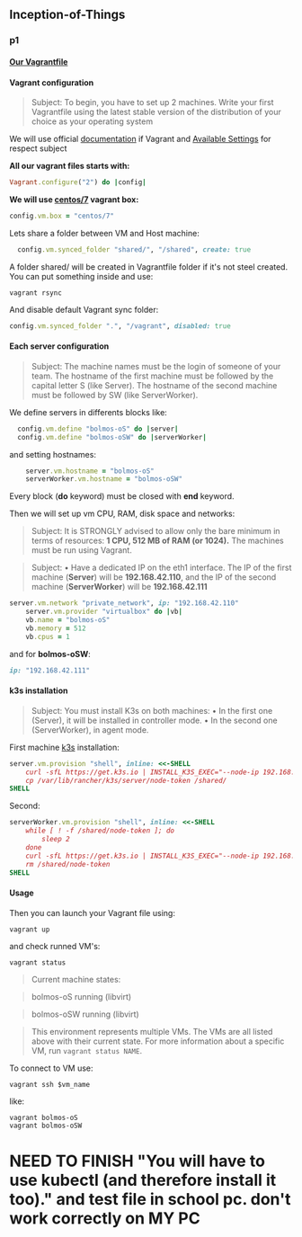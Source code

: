 ## Inception-of-Things
### p1
#### [Our Vagrantfile](https://github.com/bolmos-o/Inception-of-Things/blob/main/p1/Vagrantfile "Vagrantfile")
#### Vagrant configuration
> Subject:
To begin, you have to set up 2 machines.
Write your first Vagrantfile using the latest stable version of the distribution of your choice as your operating system

We will use official [documentation](https://developer.hashicorp.com/vagrant/docs "documentation") if Vagrant and [Available Settings](https://developer.hashicorp.com/vagrant/docs/vagrantfile/machine_settings#config-vm-synced_folder "Available Settings") for respect subject

**All our vagrant files starts with:**
```ruby
Vagrant.configure("2") do |config|
```
**We will use [centos/7](https://app.vagrantup.com/centos/boxes/7 "centos/7") vagrant box:**
```ruby
config.vm.box = "centos/7"
```
Lets share a folder between VM and Host machine:

```ruby
  config.vm.synced_folder "shared/", "/shared", create: true
  ```
  A folder shared/ will be created in Vagrantfile folder if it's not steel created. You can put something inside and use:
  ```console
  vagrant rsync
  ```
  And disable default Vagrant sync folder:
  ```ruby
  config.vm.synced_folder ".", "/vagrant", disabled: true
```

#### Each server configuration

> Subject: The machine names must be the login of someone of your team. The hostname of the first machine must be followed by the capital letter S (like Server). The hostname of the second machine must be followed by SW (like ServerWorker).

We define servers in differents blocks like:
```ruby
  config.vm.define "bolmos-oS" do |server|
  config.vm.define "bolmos-oSW" do |serverWorker|
```
and setting hostnames:
```ruby
    server.vm.hostname = "bolmos-oS"
    serverWorker.vm.hostname = "bolmos-oSW"
```
Every block (**do** keyword) must be closed with **end** keyword.

Then we will set up vm CPU, RAM, disk space and networks:

> Subject:
 It is STRONGLY advised to allow only the bare minimum in terms of resources: **1 CPU, 512 MB of RAM (or 1024).** The machines must be run using Vagrant.
 
 >Subject:
 • Have a dedicated IP on the eth1 interface. The IP of the first machine (**Server**) will be **192.168.42.110**, and the IP of the second machine (**ServerWorker**) will be **192.168.42.111**

```ruby
server.vm.network "private_network", ip: "192.168.42.110"
	server.vm.provider "virtualbox" do |vb|
	vb.name = "bolmos-oS"
	vb.memory = 512
	vb.cpus = 1
```
and for **bolmos-oSW**:
```ruby
ip: "192.168.42.111"
```
#### k3s installation
> Subject:
You must install K3s on both machines:
• In the first one (Server), it will be installed in controller mode.
• In the second one (ServerWorker), in agent mode.

First machine [k3s](https://docs.k3s.io/installation/requirements "k3s") installation:
```ruby
server.vm.provision "shell", inline: <<-SHELL
	curl -sfL https://get.k3s.io | INSTALL_K3S_EXEC="--node-ip 192.168.42.110" K3S_KUBECONFIG_MODE="644" sh -
	cp /var/lib/rancher/k3s/server/node-token /shared/ 
SHELL
```
Second:
```ruby
serverWorker.vm.provision "shell", inline: <<-SHELL
	while [ ! -f /shared/node-token ]; do
		sleep 2
	done
	curl -sfL https://get.k3s.io | INSTALL_K3S_EXEC="--node-ip 192.168.42.111" K3S_URL=https://192.168.42.110:6443 K3S_TOKEN=$(cat /shared/node-token) sh -      
	rm /shared/node-token
SHELL
```

#### Usage
Then you can launch your Vagrant file using:

```console
vagrant up
```

and check runned VM's:
```console
vagrant status
```

> Current machine states:

> bolmos-oS                 running (libvirt)

> bolmos-oSW                running (libvirt)

> This environment represents multiple VMs. The VMs are all listed
> above with their current state. For more information about a specific
> VM, run `vagrant status NAME`.

To connect to VM use:
```console
vagrant ssh $vm_name
```
like:
```console
vagrant bolmos-oS
vagrant bolmos-oSW
```

# NEED TO FINISH "You will have to use kubectl (and therefore install it too)." and test file in school pc. don't work correctly on MY PC
